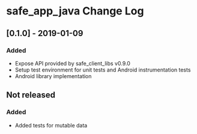 # safe_app_java Change Log

## [0.1.0] - 2019-01-09
### Added
- Expose API provided by safe_client_libs v0.9.0
- Setup test environment for unit tests and Android instrumentation tests
- Android library implementation

## Not released
### Added
- Added tests for mutable data